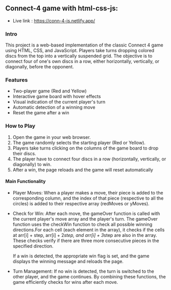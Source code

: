 ## Connect-4 game with html-css-js:

- Live link : https://conn-4-js.netlify.app/

### Intro

This project is a web-based implementation of the classic Connect 4 game using HTML, CSS, and JavaScript. Players take turns dropping colored discs from the top into a vertically suspended grid. The objective is to connect four of one's own discs in a row, either horizontally, vertically, or diagonally, before the opponent.

### Features

- Two-player game (Red and Yellow)
- Interactive game board with hover effects
- Visual indication of the current player's turn
- Automatic detection of a winning move
- Reset the game after a win

### How to Play

1. Open the game in your web browser.
2. The game randomly selects the starting player (Red or Yellow).
3. Players take turns clicking on the columns of the game board to drop their discs.
4. The player have to connect four discs in a row (horizontally, vertically, or diagonally) to win.
5. After a win, the page reloads and the game will reset automatically

#### Main Functionality

- Player Moves:
  When a player makes a move, their piece is added to the corresponding column, and the index of that piece (respective to all the circles) is added to their respective array (redMoves or yMoves).

- Check for Win:
  After each move, the gameOver function is called with the current player's move array and the player's turn.
  The gameOver function uses the checkWin function to check all possible winning directions.For each cell (each element in the array), it checks if the cells at arr[i] + step, arr[i] + 2*step, and arr[i] + 3*step are also in the array. These checks verify if there are three more consecutive pieces in the specified direction.

  If a win is detected, the appropriate win flag is set, and the game displays the winning message and reloads the page.

- Turn Management:
  If no win is detected, the turn is switched to the other player, and the game continues.
  By combining these functions, the game efficiently checks for wins after each move.
